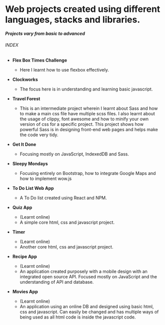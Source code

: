 # Web projects created using different languages, stacks and libraries.


***Projects vary from basic to advanced***


###### INDEX  
                                                                                                    
- **Flex Box Times Challenge**
  - Here I learnt how to use flexbox effectively.
    
- **Clockworks**
  - The focus here is in understanding and learning basic javascript.

- **Travel Forest**
  - This is an intermediate project wherein I learnt about Sass and how to make a main css file have multiple scss files.
    I also learnt about the usage of clippy, font awesome and how to minify your own version of css for a specific project.
    This project shows how powerful Sass is in designing front-end web pages and helps make the code very tidy.
    
- **Get It Done**
    - Focusing mostly on JavaScript, IndexedDB and Sass.

- **Sleepy Mondays** 
    - Focusing entirely on Bootstrap, how to integrate Google Maps and how to implement wow.js

- **To Do List Web App**
    - A To Do list created using React and NPM.

- **Quiz App**
    - (Learnt online)
    - A simple core html, css and javascript project.
    
- **Timer**
    - (Learnt online)
    - Another core html, css and javascript project.
    
- **Recipe App**
    - (Learnt online)
    - An application created purposely with a mobile design with an integrated open source API. 
      Focused mostly on JavaScript and the understanding of API and database.
- **Movies App**
  - (Learnt online)
  - An application using an online DB and designed using basic html, css and javascript.
    Can easily be changed and has multiple ways of being used as all html code is inside
    the javascript code.
